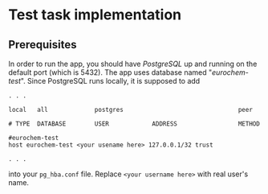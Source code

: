 # Test task implementation

## Prerequisites

In order to run the app, you should have *PostgreSQL* up and running on the default port (which is 5432). The app uses database named "*eurochem-test*". Since PostgreSQL runs locally, it is supposed to add
```
. . .

local   all             postgres                                peer

# TYPE  DATABASE        USER            ADDRESS                 METHOD

#eurochem-test
host eurochem-test <your usename here> 127.0.0.1/32 trust

. . .
```
into your `pg_hba.conf` file. Replace `<your username here>` with real user's name.
